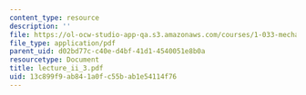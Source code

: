 ```yaml
---
content_type: resource
description: ''
file: https://ol-ocw-studio-app-qa.s3.amazonaws.com/courses/1-033-mechanics-of-material-systems-an-energy-approach-fall-2003/13c899f9ab841a0fc55bab1e54114f76_lecture_ii_3.pdf
file_type: application/pdf
parent_uid: d02bd77c-c40e-d4bf-41d1-4540051e8b0a
resourcetype: Document
title: lecture_ii_3.pdf
uid: 13c899f9-ab84-1a0f-c55b-ab1e54114f76
---
```

